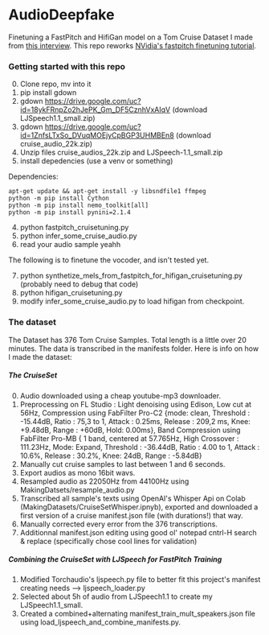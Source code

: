 # AudioDeepfake
Finetuning a FastPitch and HifiGan model on a Tom Cruise Dataset I made from [this interview](https://www.youtube.com/watch?v=P_1TZ4gYA2s).
This repo reworks [NVidia's fastpitch finetuning tutorial](https://github.com/NVIDIA/NeMo/blob/main/tutorials/tts/FastPitch_Finetuning.ipynb).

### Getting started with this repo

0. Clone repo, mv into it
1. pip install gdown
2. gdown https://drive.google.com/uc?id=18ykFRnpZo2hJePK_Gm_DF5CznhVxAIqV (download LJSpeech1.1_small.zip)
3. gdown https://drive.google.com/uc?id=1ZnfsLTxSo_DVuqMOEjyCpBGP3UHMBEn8 (download cruise_audio_22k.zip)
2. Unzip files cruise_audios_22k.zip and LJSpeech-1.1_small.zip
3. install depedencies (use a venv or something)

Dependencies:
```
apt-get update && apt-get install -y libsndfile1 ffmpeg
python -m pip install Cython
python -m pip install nemo_toolkit[all]
python -m pip install pynini=2.1.4
```

4. python fastpitch_cruisetuning.py
5. python infer_some_cruise_audio.py
6. read your audio sample yeahh

The following is to finetune the vocoder, and isn't tested yet.

7. python synthetize_mels_from_fastpitch_for_hifigan_cruisetuning.py (probably need to debug that code)
8. python hifigan_cruisetuning.py
9. modify infer_some_cruise_audio.py to load hifigan from checkpoint.

### The dataset

The Dataset has 376 Tom Cruise Samples. Total length is a little over 20 minutes. The data is transcribed in the manifests folder. Here is info on how I made the dataset:

##### The CruiseSet

0. Audio downloaded using a cheap youtube-mp3 downloader.
1. Preprocessing on FL Studio : Light denoising using Edison, Low cut at 56Hz, Compression using FabFilter Pro-C2 {mode: clean, Threshold : -15.44dB, Ratio : 75,3 to 1, Attack : 0.25ms, Release : 209,2 ms, Knee: +9.48dB, Range : +60dB, Hold: 0.00ms}, Band Compression using FabFilter Pro-MB { 1 band, centered at 57.765Hz, High Crossover : 111.23Hz, Mode: Expand, Threshold : -36.44dB, Ratio : 4.00 to 1, Attack : 10.6%, Release : 30.2%, Knee: 24dB, Range : -5.84dB}
2. Manually cut cruise samples to last between 1 and 6 seconds.
3. Export audios as mono 16bit wavs.
4. Resampled audio as 22050Hz from 44100Hz using MakingDatsets/resample_audio.py
5. Transcribed all sample's texts using OpenAI's Whisper Api on Colab (MakingDatasets/CruiseSetWhisper.ipnyb), exported and downloaded a first version of a cruise manifest.json file (with durations!) that way.
6. Manually corrected every error from the 376 transcriptions.
7. Additionnal manifest.json editing using good ol' notepad cntrl-H search & replace (specifically chose cool lines for validation)

##### Combining the CruiseSet with LJSpeech for FastPitch Training

1. Modified Torchaudio's ljspeech.py file to better fit this project's manifest creating needs --> ljspeech_loader.py
2. Selected about 5h of audio from LJSpeech1.1 to create my LJSpeech1.1_small.
3. Created a combined+alternating manifest_train_mult_speakers.json file using load_ljspeech_and_combine_manifests.py.
